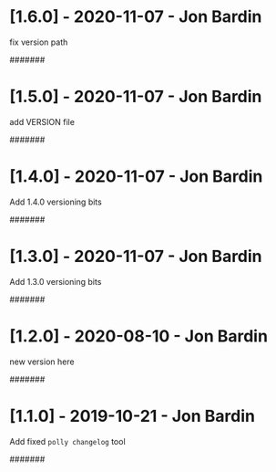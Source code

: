 # [1.6.0] - 2020-11-07 - Jon Bardin

fix version path

#######

# [1.5.0] - 2020-11-07 - Jon Bardin

add VERSION file

#######

# [1.4.0] - 2020-11-07 - Jon Bardin

Add 1.4.0 versioning bits

#######

# [1.3.0] - 2020-11-07 - Jon Bardin

Add 1.3.0 versioning bits

#######

# [1.2.0] - 2020-08-10 - Jon Bardin

new version here

#######

# [1.1.0] - 2019-10-21 - Jon Bardin

Add fixed `polly changelog` tool

#######
